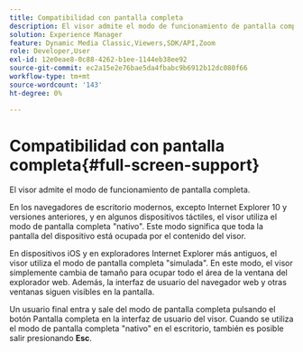 ```yaml
---
title: Compatibilidad con pantalla completa
description: El visor admite el modo de funcionamiento de pantalla completa.
solution: Experience Manager
feature: Dynamic Media Classic,Viewers,SDK/API,Zoom
role: Developer,User
exl-id: 12e0eae8-0c88-4262-b1ee-1144eb38ee92
source-git-commit: ec2a15e2e76bae5da4fbabc9b6912b12dc080f66
workflow-type: tm+mt
source-wordcount: '143'
ht-degree: 0%

---
```


# Compatibilidad con pantalla completa{#full-screen-support}

El visor admite el modo de funcionamiento de pantalla completa.

En los navegadores de escritorio modernos, excepto Internet Explorer 10 y versiones anteriores, y en algunos dispositivos táctiles, el visor utiliza el modo de pantalla completa &quot;nativo&quot;. Este modo significa que toda la pantalla del dispositivo está ocupada por el contenido del visor.

En dispositivos iOS y en exploradores Internet Explorer más antiguos, el visor utiliza el modo de pantalla completa &quot;simulada&quot;. En este modo, el visor simplemente cambia de tamaño para ocupar todo el área de la ventana del explorador web. Además, la interfaz de usuario del navegador web y otras ventanas siguen visibles en la pantalla.

Un usuario final entra y sale del modo de pantalla completa pulsando el botón Pantalla completa en la interfaz de usuario del visor. Cuando se utiliza el modo de pantalla completa &quot;nativo&quot; en el escritorio, también es posible salir presionando **Esc**.
